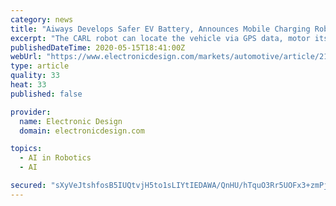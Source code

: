 ```yaml
---
category: news
title: "Aiways Develops Safer EV Battery, Announces Mobile Charging Robot Patents"
excerpt: "The CARL robot can locate the vehicle via GPS data, motor its way to the EV, recognize the charging standard used, and start recharging the battery from its own mobile energy ... The U5's biological monitoring system doesn't just benefit the driver, it also enables Aiways' AI-powered in-car childcare tool. Not only can the front passenger ..."
publishedDateTime: 2020-05-15T18:41:00Z
webUrl: "https://www.electronicdesign.com/markets/automotive/article/21131495/aiways-develops-safer-ev-battery-announces-mobile-charging-robot-patents"
type: article
quality: 33
heat: 33
published: false

provider:
  name: Electronic Design
  domain: electronicdesign.com

topics:
  - AI in Robotics
  - AI

secured: "sXyVeJtshfosB5IUQtvjH5to1sLIYtIEDAWA/QnHU/hTquO3Rr5UOFx3+zmPj1Ak/X0C2pvIERqX9pVT1ijOIlgEBDPHbyFKkzyApYWMW23+5lFunlSt5cuVYOiMjyAEYaTURTtIJFWUd+6VhCrFVcTiJTLpem+SCuzx9D66lCWXuWrdjjy7VMuyslDod8FAkrAA1YaweD9qo9xI+vapBa+c2jibm1Hn9T6IxmghgMON+CNjxOOuqoek6Zp1X+MILlNMKq49oWpPRlKdQjrs02j7BbXMygOU3evntt0zHPej0koYvOLGbc5DChuJ/AQ/KGQFrvnsOFqOtFOFqmEDENwnYj/JjijTLx/9ZIWAq4wE8y+kdzv0POAR+bmCT/294dXqq2K8T3Js+ui+dC1z5CDzyybEPWdRnTcXl4/k1bebLG8s7whp9gIkpXGTyoZubBEIq8KaQdToPvQJ888ptnF/+3qEGdLoxtZHLc9Okp4=;0pc9DlFPHK7CL6/cqGO3eg=="
---
```


